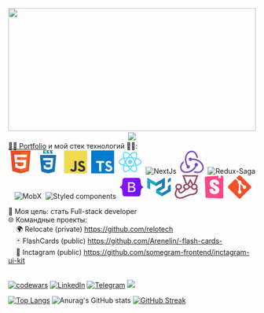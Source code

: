 <div align="center">
  <img src="https://media.giphy.com/media/dWesBcTLavkZuG35MI/giphy.gif" width="100%" height="250"  />
  <img src="https://readme-typing-svg.herokuapp.com?color=blue&lines=Hi,+I`m+Viktor+-+Frontend+developer.">
</div>
<a href='http://viktorchizh.github.io/portfolio/'>👨‍💻 Portfolio</a>  и мой стек технологий 👨‍🔧: </br>
<div align="center"> 
   <img src="https://github.com/devicons/devicon/blob/master/icons/html5/html5-original.svg" title="HTML5" alt="HTML5" width="48" height="48"/>&nbsp;
   <img src="https://github.com/devicons/devicon/blob/master/icons/css3/css3-plain-wordmark.svg"  title="CSS, SCSS, SASS" alt="CSS, SCSS, SASS" width="48" height="48"/>&nbsp;
   <img src="https://github.com/devicons/devicon/blob/master/icons/javascript/javascript-original.svg" title="JavaScript" alt="JavaScript" width="48" height="48"/>&nbsp;
   <img src="https://github.com/devicons/devicon/blob/master/icons/typescript/typescript-plain.svg" title="TypeScript" alt="TypeScript" width="48" height="48"/>&nbsp;
   <img src="https://github.com/devicons/devicon/blob/master/icons/react/react-original.svg" title="React" alt="React" width="48" height="48"/>&nbsp;
   <img src="https://static-00.iconduck.com/assets.00/brand-nextjs-icon-512x512-iz9ba3mc.png" title="NextJs" alt="NextJs" width="48" height="48"/>&nbsp;
   <img src="https://github.com/devicons/devicon/blob/master/icons/redux/redux-original.svg" title="Redux, RTK, RTK-query" alt="Redux, RTK, RTK-query" width="48" height="48"/>&nbsp;
   <img src="https://redux-saga.js.org//img/Redux-Saga-Logo-Portrait.png" title="Redux-Saga" alt="Redux-Saga" width="48" height="48"/>&nbsp;
   <img src="https://mobx.js.org/img/mobx.png" title="MobX" alt="MobX" width="48" height="48"/>&nbsp;
   <img src="https://avatars.githubusercontent.com/u/20658825?s=48&v=4" title="Styled components" alt="Styled components" width="48" height="48"/>&nbsp;
   <img src="https://github.com/devicons/devicon/blob/master/icons/bootstrap/bootstrap-original.svg" title="Bootstrap" alt="Bootstrap" width="48" height="48"/>&nbsp;
   <img src="https://github.com/devicons/devicon/blob/master/icons/materialui/materialui-original.svg" title="MaterialUI" alt="MaterialUI" width="48" height="48"/>&nbsp;
   <img src="https://github.com/devicons/devicon/blob/master/icons/jest/jest-plain.svg" title="Jest" alt="Jest" width="48" height="48"/>&nbsp;
   <img src="https://github.com/devicons/devicon/blob/master/icons/storybook/storybook-original.svg" title="Storybook" alt="Storybook" width="48" height="48"/>
   <img src="https://github.com/devicons/devicon/blob/master/icons/git/git-original.svg" title="Git" alt="Git" width="48" height="48"/>&nbsp;
</div>

🎯 Моя цель: стать Full-stack developer</br>
🌐 Командные проекты:</br>
&nbsp;&nbsp;&nbsp;&nbsp;🌍 Relocate (private) https://github.com/relotech </br>
&nbsp;&nbsp;&nbsp;&nbsp;🃏 FlashCards (public) https://github.com/Arenelin/-flash-cards- </br>
&nbsp;&nbsp;&nbsp;&nbsp;🎴 Inctagram (public) https://github.com/somegram-frontend/inctagram-ui-kit
</br></br>

 [![codewars](https://www.codewars.com/users/ViktorChizh/badges/large)](https://www.codewars.com/users/ViktorChizh)&nbsp;<a href="https://www.linkedin.com/in/ViktorChizh/"><img width="125" src="https://img.shields.io/badge/LinkedIn-blue?style=for-the-badge&logo=linkedin&logoColor=white" alt="LinkedIn"/></a>&nbsp;<a href="https://t.me/ViktorChizh"><img width="125" src="https://img.shields.io/badge/Telegram-blue?style=for-the-badge&logo=telegram&logoColor=white" alt="Telegram"/></a>&nbsp;![](https://komarev.com/ghpvc/?username=ViktorChizh&style=for-the-badge)

[![Top Langs](https://github-readme-stats.vercel.app/api/top-langs/?username=ViktorChizh&langs_count=8&border_radius=10&show_owner=true&layout=compact&size_weight=1&card_width=310&theme=github_dark_dimmed)](https://github.com/anuraghazra/github-readme-stats)&nbsp;![Anurag's GitHub stats](https://github-readme-stats.vercel.app/api?username=ViktorChizh&theme=github_dark_dimmed&border_radius=10&show_icons=true&hide_rank=true&line_height=24)&nbsp;[![GitHub Streak](https://streak-stats.demolab.com?user=ViktorChizh&theme=github_dark_dimmed&border_radius=10&date_format=j%20M%5B%20Y%5D&mode=daylly&card_height=190&card_width=210&hide_longest_streak=true)](https://git.io/streak-stats)

<!-- ℹ️ 🎯🛠️📲💫👨‍💻🌍 Контакты:  🖥️++💻 micro small-->
<!-- <img src="https://upload.wikimedia.org/wikipedia/commons/thumb/9/9a/Visual_Studio_Code_1.50_icon.svg/120px-Visual_Studio_Code_1.50_icon.svg.png" title="VScode" alt="VScode" width="48" height="48"/>&nbsp; -->
<!-- <img src="https://github.com/devicons/devicon/blob/master/icons/webstorm/webstorm-original.svg" title="WebStorm" alt="WebStorm" width="48" height="48"/>&nbsp; -->
<!-- <img src="https://github.com/devicons/devicon/blob/master/icons/sass/sass-original.svg" title="SASS" alt="SASS" width="48" height="48"/>&nbsp;-->
<!--  <img src="https://upload.wikimedia.org/wikipedia/commons/6/6f/Sql_database_shortcut_icon.png" title="SQL" alt="SQL" width="48" height="48"/>&nbsp;-->
<!--  <img src="https://github.com/devicons/devicon/blob/master/icons/python/python-original.svg" title="Python" alt="Python" width="48" height="48"/>&nbsp;-->
<!--  <img src="https://avatars.githubusercontent.com/u/27804?s=48&v=4" title="Django" alt="Django" width="48" height="48"/>&nbsp;-->
<!--  <img src="https://upload.wikimedia.org/wikipedia/commons/thumb/c/c2/GitHub_Invertocat_Logo.svg/500px-GitHub_Invertocat_Logo.svg.png" title="GitHub" alt="GitHub" width="48" height="48"/> -->
<!--  <img src="https://github.com/devicons/devicon/blob/master/icons/postman/postman-original.svg" title="Postman" alt="Postman" width="48" height="48"/>&nbsp; -->
<!--  <img src="https://encrypted-tbn0.gstatic.com/images?q=tbn:ANd9GcQwxD-73xOga0UQ2WYXy--NVfXueTWKyk9qNg&usqp=CAU" title="NextJs" alt="NextJs" width="48" height="48"/>&nbsp; -->
